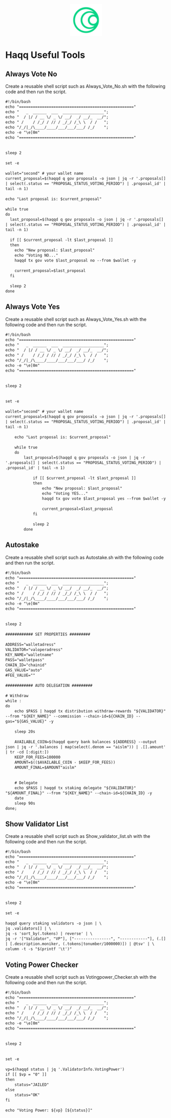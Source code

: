 <p align="center">
  <img height="100" height="auto" src="https://raw.githubusercontent.com/Nodeist/Kurulumlar/main/logos/haqq.png">
</p>

# Haqq Useful Tools
## Always Vote No
Create a reusable shell script such as Always_Vote_No.sh with the following code and then run the script.
```
#!/bin/bash
echo "=================================================="
echo "   _  ______  ___  __________________";
echo "  / |/ / __ \/ _ \/ __/  _/ __/_  __/";
echo " /    / /_/ / // / _/_/ /_\ \  / /   ";
echo "/_/|_/\____/____/___/___/___/ /_/    ";
echo -e "\e[0m"
echo "=================================================="


sleep 2

set -e

wallet="second" # your wallet name
current_proposal=$(haqqd q gov proposals -o json | jq -r '.proposals[] | select(.status == "PROPOSAL_STATUS_VOTING_PERIOD") | .proposal_id' | tail -n 1)

echo "Last proposal is: $current_proposal"

while true
do
  last_proposal=$(haqqd q gov proposals -o json | jq -r '.proposals[] | select(.status == "PROPOSAL_STATUS_VOTING_PERIOD") | .proposal_id' | tail -n 1)

  if [[ $current_proposal -lt $last_proposal ]]
  then
    echo "New proposal: $last_proposal"
    echo "Voting NO..."
    haqqd tx gov vote $last_proposal no --from $wallet -y

    current_proposal=$last_proposal
  fi

  sleep 2
done
```

## Always Vote Yes
Create a reusable shell script such as Always_Vote_Yes.sh with the following code and then run the script.
```
#!/bin/bash
echo "=================================================="
echo "   _  ______  ___  __________________";
echo "  / |/ / __ \/ _ \/ __/  _/ __/_  __/";
echo " /    / /_/ / // / _/_/ /_\ \  / /   ";
echo "/_/|_/\____/____/___/___/___/ /_/    ";
echo -e "\e[0m"
echo "=================================================="


sleep 2


set -e

wallet="second" # your wallet name
current_proposal=$(haqqd q gov proposals -o json | jq -r '.proposals[] | select(.status == "PROPOSAL_STATUS_VOTING_PERIOD") | .proposal_id' | tail -n 1)

	echo "Last proposal is: $current_proposal"

	while true
	do
		last_proposal=$(haqqd q gov proposals -o json | jq -r '.proposals[] | select(.status == "PROPOSAL_STATUS_VOTING_PERIOD") | .proposal_id' | tail -n 1)

			if [[ $current_proposal -lt $last_proposal ]]
			then
				echo "New proposal: $last_proposal"
				echo "Voting YES..."
				haqqd tx gov vote $last_proposal yes --from $wallet -y

				current_proposal=$last_proposal
			fi

			sleep 2
		done
```

## Autostake
Create a reusable shell script such as Autostake.sh with the following code and then run the script.
```
#!/bin/bash
echo "=================================================="
echo "   _  ______  ___  __________________";
echo "  / |/ / __ \/ _ \/ __/  _/ __/_  __/";
echo " /    / /_/ / // / _/_/ /_\ \  / /   ";
echo "/_/|_/\____/____/___/___/___/ /_/    ";
echo -e "\e[0m"
echo "=================================================="


sleep 2

############ SET PROPERTIES #########

ADDRESS="walletadress"
VALIDATOR="valoperadress"
KEY_NAME="walletname"
PASS="walletpass"
CHAIN_ID="chainid"
GAS_VALUE="auto"
#FEE_VALUE=""

############ AUTO DELEGATION #########

# Withdraw
while :
do
	echo $PASS | haqqd tx distribution withdraw-rewards "${VALIDATOR}"  --from "${KEY_NAME}" --commission --chain-id=${CHAIN_ID} --gas="${GAS_VALUE}" -y

	sleep 20s

	AVAILABLE_COIN=$(haqqd query bank balances ${ADDRESS} --output json | jq -r '.balances | map(select(.denom == "aislm")) | .[].amount' | tr -cd [:digit:])
	KEEP_FOR_FEES=100000
	AMOUNT=$(($AVAILABLE_COIN - $KEEP_FOR_FEES))
	AMOUNT_FINAL=$AMOUNT"aislm"


	# Delegate
	echo $PASS | haqqd tx staking delegate "${VALIDATOR}" "${AMOUNT_FINAL}" --from "${KEY_NAME}" --chain-id=${CHAIN_ID} -y
	date
	sleep 90s
done;
```

## Show Validator List
Create a reusable shell script such as Show_validator_list.sh with the following code and then run the script.
```
#!/bin/bash
echo "=================================================="
echo "   _  ______  ___  __________________";
echo "  / |/ / __ \/ _ \/ __/  _/ __/_  __/";
echo " /    / /_/ / // / _/_/ /_\ \  / /   ";
echo "/_/|_/\____/____/___/___/___/ /_/    ";
echo -e "\e[0m"
echo "=================================================="


sleep 2

set -e

haqqd query staking validators -o json | \
jq .validators[] | \
jq -s 'sort_by(.tokens) | reverse' | \
jq -r '["Validator", "VP"], ["----------------", "------------"], (.[] | [.description.moniker, (.tokens|tonumber/1000000)]) | @tsv' | \
column -t -s "$(printf '\t')"
```


## Voting Power Checker
Create a reusable shell script such as Votingpower_Checker.sh with the following code and then run the script.
```
#!/bin/bash
echo "=================================================="
echo "   _  ______  ___  __________________";
echo "  / |/ / __ \/ _ \/ __/  _/ __/_  __/";
echo " /    / /_/ / // / _/_/ /_\ \  / /   ";
echo "/_/|_/\____/____/___/___/___/ /_/    ";
echo -e "\e[0m"
echo "=================================================="


sleep 2


set -e

vp=$(haqqd status | jq '.ValidatorInfo.VotingPower')
if [[ $vp = "0" ]]
then
	status="JAILED"
else
	status="OK"
fi

echo "Voting Power: ${vp} [${status}]"
```
